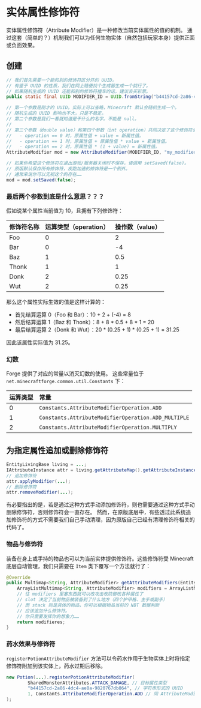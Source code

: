 # 实体属性修饰符

实体属性修饰符（Attribute Modifier）是一种修改当前实体属性的值的机制。
通过这套（简单的？）机制我们可以为任何生物实体（自然包括玩家本身）提供正面或负面效果。

## 创建

```java
// 我们首先需要一个能和别的修饰符区分开的 UUID。
// 有鉴于 UUID 的性质，我们在网上随便找个生成器生成一个就行了。
// 如果随机生成的 UUID 还能和别的修饰符撞车的话，建议去买彩票。
public static final UUID MODIFIER_ID = UUID.fromString("b44157cd-2a86-4dc4-ae8a-9820767db864");

// 第一个参数是刚才的 UUID。实际上可以省略，Minecraft 默认会随机生成一个。
// 随机生成的 UUID 影响也不大，只是不稳定。
// 第二个参数是我们一看就知道是干什么的名字。不能是 null。
//
// 第三个参数（double value）和第四个参数（int operation）共同决定了这个修饰符会如何影响该属性：
//   - operation == 0 时，原属性值 + value = 新属性值。
//   - operation == 1 时，原属性值 + 原属性值 * value = 新属性值。
//   - operation == 2 时，原属性值 * (1 + value) = 新属性值。
AttributeModifier mod = new AttributeModifier(MODIFIER_ID, "my_modifier", 1.0, 0);

// 如果你希望这个修饰符在退出游戏/服务器关闭时不保存，请调用 setSaved(false)。
// 原版默认保存所有修饰符，疾跑加速的修饰符是一个例外。
// 通常来说你可以无视这个的存在……
mod = mod.setSaved(false);
```

### 最后两个参数到底是什么意思？？？

假如说某个属性当前值为 10，且拥有下列修饰符：

|修饰符名称|运算类型（operation）|操作数（value）|
|:--|:--|:--|
|Foo|0|2|
|Bar|0|-4|
|Baz|1|0.5|
|Thonk|1|1|
|Donk|2|0.25|
|Wut|2|0.25|

那么这个属性实际生效的值是这样计算的：

  - 首先结算运算 0（Foo 和 Bar）：10 + 2 + (-4) = 8
  - 然后结算运算 1（Baz 和 Thonk）：8 + 8 * 0.5 + 8 * 1 = 20
  - 最后结算运算 2（Donk 和 Wut）：20 * (0.25 + 1) * (0.25 + 1) = 31.25

因此该属性实际值为 31.25。

### 幻数

Forge 提供了对应的常量以消灭幻数的使用。
这些常量位于 `net.minecraftforge.common.util.Constants` 下：

|运算类型|常量|
|:--|:--|
|0|`Constants.AttributeModifierOperation.ADD`|
|1|`Constants.AttributeModifierOperation.ADD_MULTIPLE`|
|2|`Constants.AttributeModifierOperation.MULTIPLY`|

## 为指定属性追加或删除修饰符

```java
EntityLivingBase living = ...;
IAttributeInstance attr = living.getAttributeMap().getAttributeInstance(...);
// 追加修饰符
attr.applyModifier(...);
// 删除修饰符
attr.removeModifier(...);
```

有必要指出的是，若是通过这种方式手动添加修饰符，则也需要通过这种方式手动删除修饰符，否则修饰符会一直存在。
然而，在原版底层中，有些透过此系统追加修饰符的方式不需要我们自己手动清理，因为原版自己已经有清理修饰符相关的代码了。

### 物品与修饰符

装备在身上或手持的物品也可以为当前实体提供修饰符。这些修饰符受 Minecraft 底层自动管理，我们只需要在 `Item` 类下覆写一个方法就行了：

```java
@Override
public Multimap<String, AttributeModifier> getAttributeModifiers(EntityEquipmentSlot slot, ItemStack stack) {
    ArrayListMultimap<String, AttributeModifier> modifiers = ArrayListMultimap.create();
    // 往 modifiers 里塞东西就可以改攻击改防御改各种属性了
    // slot 决定了当前物品被装备到了什么地方（四个护甲格、主手或副手）
    // 而 stack 则是具体的物品，你可以根据物品当前的 NBT 数据判断
    // 应该追加什么修饰符。
    // 你只需要发挥你的想象力……
    return modifieres;
}
```

### 药水效果与修饰符

`registerPotionAttributeModifier` 方法可以令药水作用于生物实体上时将指定修饰符附加到该实体上，药水过期后移除。

```java
new Potion(...).registerPotionAttributeModifier(
        SharedMonsterAttributes.ATTACK_DAMAGE, // 目标属性类型
        "b44157cd-2a86-4dc4-ae8a-9820767db864", // 字符串形式的 UUID
        1, Constants.AttributeModifierOperation.ADD // 同 AttributeModifier 构造器第 3、4 个参数
);
```
